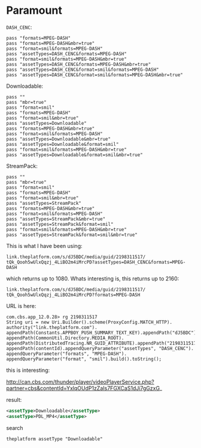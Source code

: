 # Paramount

`DASH_CENC`:

~~~
pass "formats=MPEG-DASH"
pass "formats=MPEG-DASH&mbr=true"
pass "format=smil&formats=MPEG-DASH"
pass "assetTypes=DASH_CENC&formats=MPEG-DASH"
pass "format=smil&formats=MPEG-DASH&mbr=true"
pass "assetTypes=DASH_CENC&formats=MPEG-DASH&mbr=true"
pass "assetTypes=DASH_CENC&format=smil&formats=MPEG-DASH"
pass "assetTypes=DASH_CENC&format=smil&formats=MPEG-DASH&mbr=true"
~~~

Downloadable:

~~~
pass ""
pass "mbr=true"
pass "format=smil"
pass "formats=MPEG-DASH"
pass "format=smil&mbr=true"
pass "assetTypes=Downloadable"
pass "formats=MPEG-DASH&mbr=true"
pass "format=smil&formats=MPEG-DASH"
pass "assetTypes=Downloadable&mbr=true"
pass "assetTypes=Downloadable&format=smil"
pass "format=smil&formats=MPEG-DASH&mbr=true"
pass "assetTypes=Downloadable&format=smil&mbr=true"
~~~

StreamPack:

~~~
pass ""
pass "mbr=true"
pass "format=smil"
pass "formats=MPEG-DASH"
pass "format=smil&mbr=true"
pass "assetTypes=StreamPack"
pass "formats=MPEG-DASH&mbr=true"
pass "format=smil&formats=MPEG-DASH"
pass "assetTypes=StreamPack&mbr=true"
pass "assetTypes=StreamPack&format=smil"
pass "format=smil&formats=MPEG-DASH&mbr=true"
pass "assetTypes=StreamPack&format=smil&mbr=true"
~~~

This is what I have been using:

~~~
link.theplatform.com/s/dJ5BDC/media/guid/2198311517/
tQk_Qooh5wUlxQqzj_4LiBO2m4iMrcPD?assetTypes=DASH_CENC&formats=MPEG-DASH
~~~

which returns up to 1080. Whats interesting is, this returns up to 2160:

~~~
link.theplatform.com/s/dJ5BDC/media/guid/2198311517/
tQk_Qooh5wUlxQqzj_4LiBO2m4iMrcPD?formats=MPEG-DASH
~~~

URL is here:

~~~
com.cbs.app_12.0.28> rg 2198311517
String uri = new Uri.Builder().scheme(ProxyConfig.MATCH_HTTP).
authority("link.theplatform.com").
appendPath(Constants.APPBOY_PUSH_SUMMARY_TEXT_KEY).appendPath("dJ5BDC").
appendPath(CommonUtil.Directory.MEDIA_ROOT).
appendPath(DistributedTracing.NR_GUID_ATTRIBUTE).appendPath("2198311517").
appendPath(contentId).appendQueryParameter("assetTypes", "DASH_CENC").
appendQueryParameter("formats", "MPEG-DASH").
appendQueryParameter("format", "smil").build().toString();
~~~

this is interesting:

http://can.cbs.com/thunder/player/videoPlayerService.php?partner=cbs&contentId=YxlqOUdP1zZaIs7FGXCaS1dJi7gGzxG_

result:

~~~xml
<assetType>Downloadable</assetType>
<assetType>PDL_MP4</assetType>
~~~

search

~~~
theplatform assetType "Downloadable"
~~~
